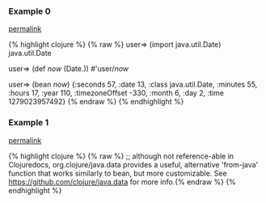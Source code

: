 ### Example 0
[permalink](#example-0)

{% highlight clojure %}
{% raw %}
user=> (import java.util.Date)
java.util.Date

user=> (def *now* (Date.))
#'user/*now*

user=> (bean *now*)
{:seconds 57, :date 13, :class java.util.Date, :minutes 55, :hours 17, :year 110, :timezoneOffset -330, :month 6, :day 2, :time 1279023957492}
{% endraw %}
{% endhighlight %}


### Example 1
[permalink](#example-1)

{% highlight clojure %}
{% raw %}
;; although not reference-able in Clojuredocs, org.clojure/java.data provides a useful, alternative 'from-java' function that works similarly to bean, but more customizable.  See https://github.com/clojure/java.data for more info.{% endraw %}
{% endhighlight %}



